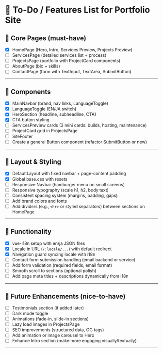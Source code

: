 # 📌 To-Do / Features List for Portfolio Site

## 🔹 Core Pages (must-have)

- [x] HomePage (Hero, Intro, Services Preview, Projects Preview)
- [ ] ServicesPage (detailed services list + process)
- [ ] ProjectsPage (portfolio with ProjectCard components)
- [ ] AboutPage (bio + skills)
- [ ] ContactPage (form with TextInput, TextArea, SubmitButton)

---

## 🔹 Components

- [x] MainNavbar (brand, nav links, LanguageToggle)
- [x] LanguageToggle (EN/JA switch)
- [x] HeroSection (headline, subheadline, CTA)
- [x] CTA button styling
- [ ] ServicesPreview cards (3 mini cards: builds, hosting, maintenance)
- [ ] ProjectCard grid in ProjectsPage
- [ ] SiteFooter
- [ ] Create a general Button component (refactor SubmitButton or new)

---

## 🔹 Layout & Styling

- [x] DefaultLayout with fixed navbar + page-content padding
- [x] Global base.css with resets
- [ ] Responsive Navbar (hamburger menu on small screens)
- [ ] Responsive typography (scale h1, h2, body text)
- [ ] Consistent spacing system (margins, padding, gaps)
- [ ] Add brand colors and fonts
- [ ] Add dividers (e.g., `<hr>` or styled separators) between sections on HomePage

---

## 🔹 Functionality

- [x] vue-i18n setup with en/ja JSON files
- [x] Locale in URL (`/:locale/...`) with default redirect
- [x] Navigation guard syncing locale with i18n
- [ ] Contact form submission handling (email backend or service)
- [ ] Add form validation (required fields, email format)
- [ ] Smooth scroll to sections (optional polish)
- [ ] Add page meta titles + descriptions dynamically from i18n

---

## 🔹 Future Enhancements (nice-to-have)

- [ ] Testimonials section (if added later)
- [ ] Dark mode toggle
- [ ] Animations (fade-in, slide-in sections)
- [ ] Lazy load images in ProjectsPage
- [ ] SEO improvements (structured data, OG tags)
- [ ] Add animation or image carousel to Hero
- [ ] Enhance Intro section (make more engaging visually/textually)

---
